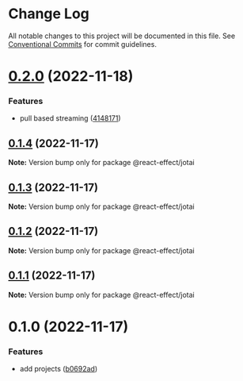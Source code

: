 # Change Log

All notable changes to this project will be documented in this file.
See [Conventional Commits](https://conventionalcommits.org) for commit guidelines.

# [0.2.0](https://github.com/tim-smart/react-effect/compare/@react-effect/jotai@0.1.4...@react-effect/jotai@0.2.0) (2022-11-18)

### Features

- pull based streaming ([4148171](https://github.com/tim-smart/react-effect/commit/414817132702976c6550062f6cc1cdd6cbe52e49))

## [0.1.4](https://github.com/tim-smart/react-effect/compare/@react-effect/jotai@0.1.3...@react-effect/jotai@0.1.4) (2022-11-17)

**Note:** Version bump only for package @react-effect/jotai

## [0.1.3](https://github.com/tim-smart/react-effect/compare/@react-effect/jotai@0.1.2...@react-effect/jotai@0.1.3) (2022-11-17)

**Note:** Version bump only for package @react-effect/jotai

## [0.1.2](https://github.com/tim-smart/react-effect/compare/@react-effect/jotai@0.1.1...@react-effect/jotai@0.1.2) (2022-11-17)

**Note:** Version bump only for package @react-effect/jotai

## [0.1.1](https://github.com/tim-smart/react-effect/compare/@react-effect/jotai@0.1.0...@react-effect/jotai@0.1.1) (2022-11-17)

**Note:** Version bump only for package @react-effect/jotai

# 0.1.0 (2022-11-17)

### Features

- add projects ([b0692ad](https://github.com/tim-smart/react-effect/commit/b0692ad727f55c0c0623c2af1cfde45a9bc8dc8c))
